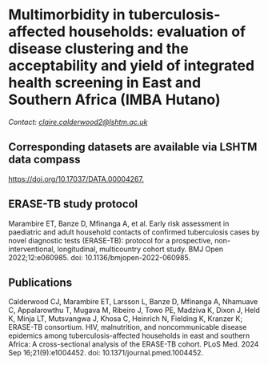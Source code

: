 # Multimorbidity in tuberculosis-affected households: evaluation of disease clustering and the acceptability and yield of integrated health screening in East and Southern Africa (IMBA Hutano)

*Contact: claire.calderwood2@lshtm.ac.uk*

## Corresponding datasets are available via LSHTM data compass
<https://doi.org/10.17037/DATA.00004267.>

## ERASE-TB study protocol
Marambire ET, Banze D, Mfinanga A, et al. Early risk assessment in paediatric and adult household contacts of confirmed tuberculosis cases by novel diagnostic tests (ERASE-TB): protocol for a prospective, non-interventional, longitudinal, multicountry cohort study. BMJ Open 2022;12:e060985. doi: 10.1136/bmjopen-2022-060985.

## Publications

Calderwood CJ, Marambire ET, Larsson L, Banze D, Mfinanga A, Nhamuave C, Appalarowthu T, Mugava M, Ribeiro J, Towo PE, Madziva K, Dixon J, Held K, Minja LT, Mutsvangwa J, Khosa C, Heinrich N, Fielding K, Kranzer K; ERASE-TB consortium. HIV, malnutrition, and noncommunicable disease epidemics among tuberculosis-affected households in east and southern Africa: A cross-sectional analysis of the ERASE-TB cohort. PLoS Med. 2024 Sep 16;21(9):e1004452. doi: 10.1371/journal.pmed.1004452.
